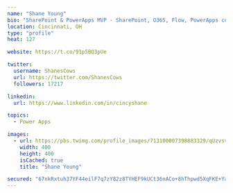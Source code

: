 ```yaml
---
name: "Shane Young"
bio: "SharePoint & PowerApps MVP - SharePoint, O365, Flow, PowerApps consulting? @PowerApps911 | Pure Snark? You found it."
location: Cincinnati, OH
type: "profile"
heat: 127

website: https://t.co/91p5BQ3pUe

twitter:
  username: ShanesCows
  url: https://twitter.com/ShanesCows
  followers: 17217

linkedin:
  url: https://www.linkedin.com/in/cincyshane

topics:
  - Power Apps

images:
  - url: https://pbs.twimg.com/profile_images/713100007398883329/qUzvsvQ3_400x400.jpg
    width: 400
    height: 400
    isCached: true
    title: "Shane Young"

secured: "67nkRxtuh37YF44eilF7q7zY82z8TYHEF9kUCt36nACo+8hThpwd5XqFKE+YaEK8zDl3U+wUfB1+q8egGVQT2PTPbjgPW2s+MTJ1gyv8xjnXe76EVjg5z+WLxBYB70Nv9UYrp3A+8wV25u7PLtyLsKloAH0skD2PaO4O3CNtNUtuLruN6gYxslJtholO5dzWohSY02iaEC+z5fDjS6sUpL9KFBifCLCFrEVhsH7ANdIMlzELTTECC4Hj32EMcW1+NaKk7M8VzcXMWqzM/yozXxKoopg0tc8UoZjg0V6+87QIiu2R0bC2l6nz+CVU5zKCG+dp+Tk6+M97yd/H1HP98hCRocOhUEvGbl7R0ZR7eDX0L8N/Us45g6L724CL+dQCbfB5beOfaJJkfhe1Pr8TaAMgpw0hquLxFJPmxUuCEZg=;oh/Oijw3JcWf//gwABVupw=="
---
```



